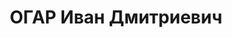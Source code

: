 ---
title: ОГАР Иван Дмитриевич
description: "1892 г.р., м.р.: г.Самбор, Галиция, украинец, образование: незаконченное\
  \ высшее\n Начальник авиации Осоавиахим Запсибкрая.\n прож.: г. Новосибирск\n арестован\
  \ 29.08.1937\n Обвинение: по обвинению в участии в к.р. организованной деятельности,\
  \ ст. 58-6-7,8 УК РСФСР\n Приговор: ВК ВС СССР, 19.06.1938 — ВМН\n Расстрелян 19.06.1938\n\
  \ Реабилитация: 27.11.1957"
---